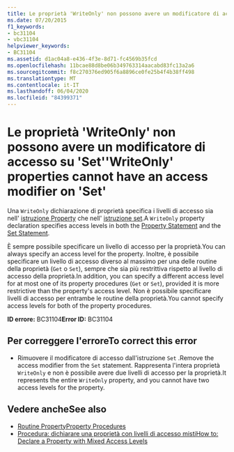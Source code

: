 ```yaml
---
title: Le proprietà 'WriteOnly' non possono avere un modificatore di accesso su 'Set'
ms.date: 07/20/2015
f1_keywords:
- bc31104
- vbc31104
helpviewer_keywords:
- BC31104
ms.assetid: d1ac04a8-e436-4f3e-8d71-fc4569b35fcd
ms.openlocfilehash: 11bcae88d8be06b349763314aacabd83fc13a2a6
ms.sourcegitcommit: f8c270376ed905f6a8896ce0fe25b4f4b38ff498
ms.translationtype: MT
ms.contentlocale: it-IT
ms.lasthandoff: 06/04/2020
ms.locfileid: "84399371"
---
```

# <a name="writeonly-properties-cannot-have-an-access-modifier-on-set"></a><span data-ttu-id="88bb8-102">Le proprietà 'WriteOnly' non possono avere un modificatore di accesso su 'Set'</span><span class="sxs-lookup"><span data-stu-id="88bb8-102">'WriteOnly' properties cannot have an access modifier on 'Set'</span></span>
<span data-ttu-id="88bb8-103">Una `WriteOnly` dichiarazione di proprietà specifica i livelli di accesso sia nell' [istruzione Property](../language-reference/statements/property-statement.md) che nell' [istruzione set](../language-reference/statements/set-statement.md).</span><span class="sxs-lookup"><span data-stu-id="88bb8-103">A `WriteOnly` property declaration specifies access levels in both the [Property Statement](../language-reference/statements/property-statement.md) and the [Set Statement](../language-reference/statements/set-statement.md).</span></span>  
  
 <span data-ttu-id="88bb8-104">È sempre possibile specificare un livello di accesso per la proprietà.</span><span class="sxs-lookup"><span data-stu-id="88bb8-104">You can always specify an access level for the property.</span></span> <span data-ttu-id="88bb8-105">Inoltre, è possibile specificare un livello di accesso diverso al massimo per una delle routine della proprietà (`Get` o `Set`), sempre che sia più restrittiva rispetto al livello di accesso della proprietà.</span><span class="sxs-lookup"><span data-stu-id="88bb8-105">In addition, you can specify a different access level for at most one of its property procedures (`Get` or `Set`), provided it is more restrictive than the property's access level.</span></span> <span data-ttu-id="88bb8-106">Non è possibile specificare livelli di accesso per entrambe le routine della proprietà.</span><span class="sxs-lookup"><span data-stu-id="88bb8-106">You cannot specify access levels for both of the property procedures.</span></span>  
  
 <span data-ttu-id="88bb8-107">**ID errore:** BC31104</span><span class="sxs-lookup"><span data-stu-id="88bb8-107">**Error ID:** BC31104</span></span>  
  
## <a name="to-correct-this-error"></a><span data-ttu-id="88bb8-108">Per correggere l'errore</span><span class="sxs-lookup"><span data-stu-id="88bb8-108">To correct this error</span></span>  
  
- <span data-ttu-id="88bb8-109">Rimuovere il modificatore di accesso dall'istruzione `Set` .</span><span class="sxs-lookup"><span data-stu-id="88bb8-109">Remove the access modifier from the `Set` statement.</span></span> <span data-ttu-id="88bb8-110">Rappresenta l'intera proprietà `WriteOnly` e non è possibile avere due livelli di accesso per la proprietà.</span><span class="sxs-lookup"><span data-stu-id="88bb8-110">It represents the entire `WriteOnly` property, and you cannot have two access levels for the property.</span></span>  
  
## <a name="see-also"></a><span data-ttu-id="88bb8-111">Vedere anche</span><span class="sxs-lookup"><span data-stu-id="88bb8-111">See also</span></span>

- [<span data-ttu-id="88bb8-112">Routine Property</span><span class="sxs-lookup"><span data-stu-id="88bb8-112">Property Procedures</span></span>](../programming-guide/language-features/procedures/property-procedures.md)
- [<span data-ttu-id="88bb8-113">Procedura: dichiarare una proprietà con livelli di accesso misti</span><span class="sxs-lookup"><span data-stu-id="88bb8-113">How to: Declare a Property with Mixed Access Levels</span></span>](../programming-guide/language-features/procedures/how-to-declare-a-property-with-mixed-access-levels.md)
